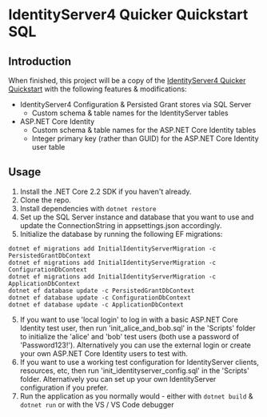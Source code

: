 # IdentityServer4 Quicker Quickstart SQL

## Introduction
When finished, this project will be a copy of the [IdentityServer4 Quicker Quickstart](https://github.com/pfbrowning/identityserver4-quicker-quickstart) with the following features & modifications:
* IdentityServer4 Configuration & Persisted Grant stores via SQL Server
    * Custom schema & table names for the IdentityServer tables
* ASP.NET Core Identity
    * Custom schema & table names for the ASP.NET Core Identity tables
    * Integer primary key (rather than GUID) for the ASP.NET Core Identity user table

## Usage
1. Install the .NET Core 2.2 SDK if you haven't already.
1. Clone the repo.
2. Install dependencies with `dotnet restore`
3. Set up the SQL Server instance and database that you want to use and update the ConnectionString in appsettings.json accordingly.
4. Initialize the database by running the following EF migrations:
```
dotnet ef migrations add InitialIdentityServerMigration -c PersistedGrantDbContext
dotnet ef migrations add InitialIdentityServerMigration -c ConfigurationDbContext
dotnet ef migrations add InitialIdentityServerMigration -c ApplicationDbContext
dotnet ef database update -c PersistedGrantDbContext
dotnet ef database update -c ConfigurationDbContext
dotnet ef database update -c ApplicationDbContext
```
5. If you want to use 'local login' to log in with a basic ASP.NET Core Identity test user, then run 'init_alice_and_bob.sql' in the 'Scripts' folder
to initialize the 'alice' and 'bob' test users (both use a password of 'Password123!').  Alternatively you can use the external login or create your own ASP.NET Core Identity users to test with.
6. If you want to use a working test configuration for IdentityServer clients, resources, etc, then run 'init_identityserver_config.sql' in the 'Scripts' folder.  Alternatively you can set up your own IdentityServer configuration if you prefer.
7. Run the application as you normally would - either with `dotnet build` & `dotnet run` or with the VS / VS Code debugger